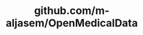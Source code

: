---
layout: post
title: github.com/m-aljasem/OpenMedicalData
categories: link
tags: [انگلیسی, گیت‌هاب, برنامه‌نویسی]
---